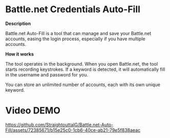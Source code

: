 # Battle.net Credentials Auto-Fill

**Description**

Battle.net Auto-Fill is a tool that can manage and save your Battle.net accounts, easing the login process, especially if you have multiple accounts.

**How it works**

The tool operates in the background. When you open Battle.net, the tool starts recording keystrokes. If a keyword is detected, it will automatically fill in the username and password for you.

You can store an unlimited number of accounts, each with its own unique keyword.

# Video DEMO

https://github.com/StraightouttaIG/Battle.net-Auto-Fill/assets/72385671/b15e25c0-1cb6-40ce-ab21-79e5f838aeac

